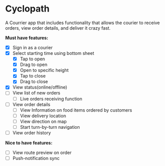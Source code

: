 # Cyclopath

A Courrier app that includes functionality that allows the courier to receive orders, view order details, and deliver it crazy fast.

**Must have features:**

- [x] Sign in as a courier
- [x] Select starting time using bottom sheet
  - [x] Tap to open
  - [x] Drag to open
  - [x] Open to specific height
  - [x] Tap to close
  - [x] Drag to close
- [x] View status(online/offline)
- [ ] View list of new orders
  - [ ] Live orders receiving function
- [ ] View order details
  - [ ] View Information on food items ordered by customers
  - [ ] View delivery location
  - [ ] View direction on map
  - [ ] Start turn-by-turn navigation
- [ ] View order history

**Nice to have features:**

- [ ] View route preview on order
- [ ] Push-notification sync

